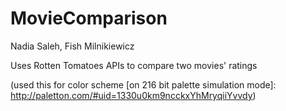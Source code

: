 MovieComparison
======================

Nadia Saleh, Fish Milnikiewicz

Uses Rotten Tomatoes APIs to compare two movies' ratings

(used this for color scheme [on 216 bit palette simulation mode]: http://paletton.com/#uid=1330u0km9ncckxYhMryqiiYvvdy)
